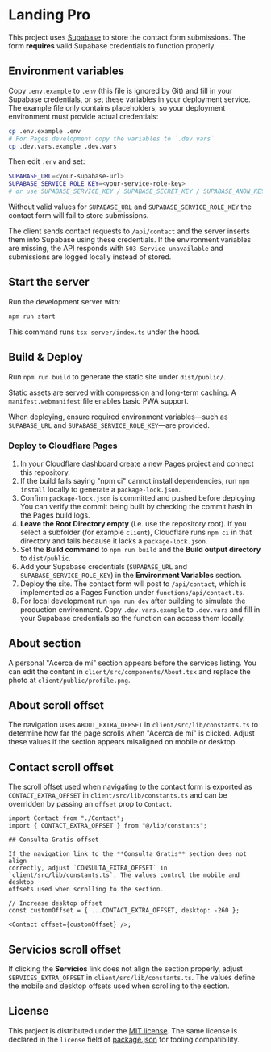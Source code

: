 # Landing Pro

This project uses [Supabase](https://supabase.com) to store the contact form submissions. The form **requires** valid Supabase credentials to function properly.

## Environment variables

Copy `.env.example` to `.env` (this file is ignored by Git) and fill in your Supabase credentials, or set these variables in your deployment service. The example file only contains placeholders, so your deployment environment must provide actual credentials:


```bash
cp .env.example .env
# For Pages development copy the variables to `.dev.vars`
cp .dev.vars.example .dev.vars
```

Then edit `.env` and set:

```bash
SUPABASE_URL=<your-supabase-url>
SUPABASE_SERVICE_ROLE_KEY=<your-service-role-key>
# or use SUPABASE_SERVICE_KEY / SUPABASE_SECRET_KEY / SUPABASE_ANON_KEY
```

Without valid values for `SUPABASE_URL` and `SUPABASE_SERVICE_ROLE_KEY` the
contact form will fail to store submissions.

The client sends contact requests to `/api/contact` and the server inserts them into Supabase using these credentials. If the environment variables are missing, the API responds with `503 Service unavailable` and submissions are logged locally instead of stored.

## Start the server

Run the development server with:

```bash
npm run start
```
This command runs `tsx server/index.ts` under the hood.

## Build & Deploy

Run `npm run build` to generate the static site under `dist/public/`.

Static assets are served with compression and long-term caching. A
`manifest.webmanifest` file enables basic PWA support.

When deploying, ensure required environment variables—such as `SUPABASE_URL` and
`SUPABASE_SERVICE_ROLE_KEY`—are provided.

### Deploy to Cloudflare Pages

1. In your Cloudflare dashboard create a new Pages project and connect this
   repository.
2. If the build fails saying "npm ci" cannot install dependencies, run `npm install` locally to generate a `package-lock.json`.
3. Confirm `package-lock.json` is committed and pushed before deploying. You can
   verify the commit being built by checking the commit hash in the Pages build logs.
4. **Leave the Root Directory empty** (i.e. use the repository root). If you
   select a subfolder (for example `client`), Cloudflare runs `npm ci` in that
   directory and fails because it lacks a `package-lock.json`.
5. Set the **Build command** to `npm run build` and the **Build output
   directory** to `dist/public`.
6. Add your Supabase credentials (`SUPABASE_URL` and
   `SUPABASE_SERVICE_ROLE_KEY`) in the **Environment Variables** section.
7. Deploy the site. The contact form will post to `/api/contact`, which is
   implemented as a Pages Function under `functions/api/contact.ts`.
8. For local development run `npm run dev` after building to simulate the
   production environment. Copy `.dev.vars.example` to `.dev.vars` and fill in
   your Supabase credentials so the function can access them locally.
   
## About section

A personal "Acerca de mí" section appears before the services listing. You can edit the content in `client/src/components/About.tsx` and replace the photo at `client/public/profile.png`.

## About scroll offset

The navigation uses `ABOUT_EXTRA_OFFSET` in `client/src/lib/constants.ts` to
determine how far the page scrolls when "Acerca de mí" is clicked. Adjust these
values if the section appears misaligned on mobile or desktop.

## Contact scroll offset

The scroll offset used when navigating to the contact form is exported as `CONTACT_EXTRA_OFFSET` in `client/src/lib/constants.ts` and can be overridden by passing an `offset` prop to `Contact`.

```tsx
import Contact from "./Contact";
import { CONTACT_EXTRA_OFFSET } from "@/lib/constants";

## Consulta Gratis offset

If the navigation link to the **Consulta Gratis** section does not align
correctly, adjust `CONSULTA_EXTRA_OFFSET` in
`client/src/lib/constants.ts`. The values control the mobile and desktop
offsets used when scrolling to the section.

// Increase desktop offset
const customOffset = { ...CONTACT_EXTRA_OFFSET, desktop: -260 };

<Contact offset={customOffset} />;
```

## Servicios scroll offset

If clicking the **Servicios** link does not align the section properly,
adjust `SERVICES_EXTRA_OFFSET` in `client/src/lib/constants.ts`. The values
define the mobile and desktop offsets used when scrolling to the section.

## License

This project is distributed under the [MIT license](LICENSE). The same license is
declared in the `license` field of [package.json](package.json) for tooling
compatibility.
